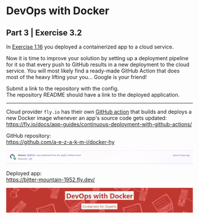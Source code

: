 
# DevOps with Docker
## Part 3 | Exercise 3.2

In [Exercise 1.16](https://devopswithdocker.com/part-1/section-6#exercises-115-116) you deployed a containerized app to a cloud service.

Now it is time to improve your solution by setting up a deployment pipeline for it so that every push to GitHub results in a new deployment to the cloud service.
You will most likely find a ready-made GitHub Action that does most of the heavy lifting your you... Google is your friend!

Submit a link to the repository with the config.  
The repository README should have a link to the deployed application.

---

Cloud provider `fly.io` has their own [GitHub action](https://github.com/marketplace/actions/github-action-for-flyctl) that builds and deploys a new Docker image whenever an app's source code gets updated:  
https://fly.io/docs/app-guides/continuous-deployment-with-github-actions/

GitHub repository:  
https://github.com/a-e-z-a-k-m-i/docker-hy

![deployment-activity](assets/deployment-activity.png)

Deployed app:  
https://bitter-mountain-1952.fly.dev/

![ci-updated-app](assets/ci-updated-app.png)
